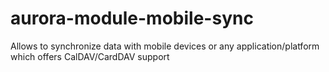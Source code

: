 # aurora-module-mobile-sync
Allows to synchronize data with mobile devices or any application/platform which offers CalDAV/CardDAV support
